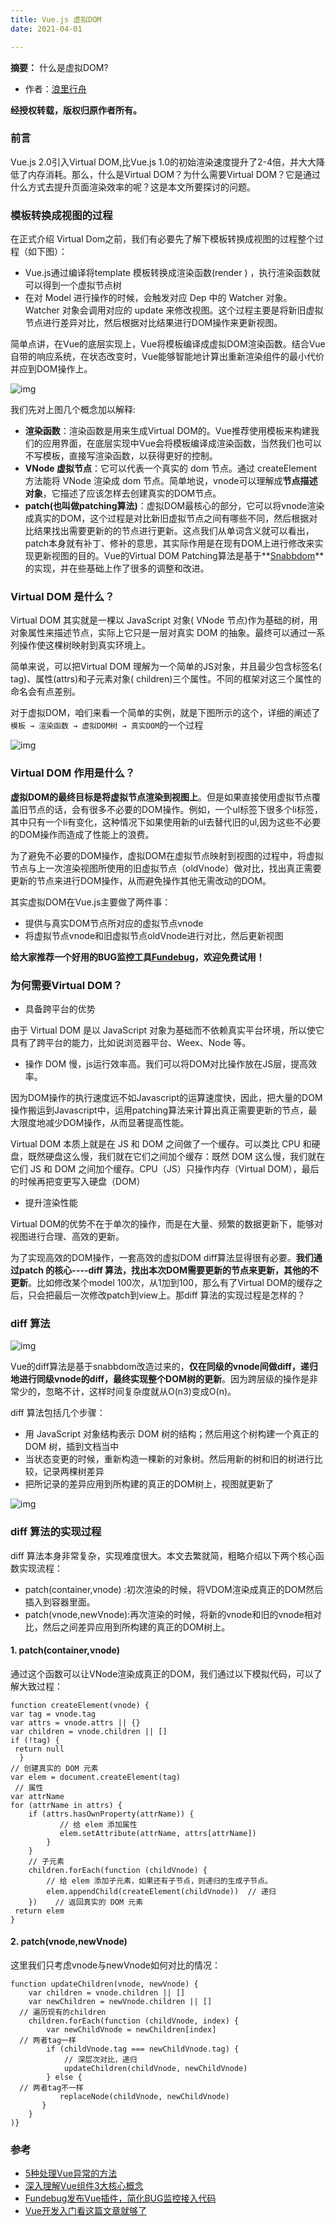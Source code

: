 ```yaml
---
title: Vue.js 虚拟DOM
date: 2021-04-01

---
```


**摘要：** 什么是虚拟DOM?

- 作者：[浪里行舟](https://segmentfault.com/u/langlixingzhou)

**经授权转载，版权归原作者所有。**

### 前言

Vue.js 2.0引入Virtual DOM,比Vue.js 1.0的初始渲染速度提升了2-4倍，并大大降低了内存消耗。那么，什么是Virtual DOM？为什么需要Virtual DOM？它是通过什么方式去提升页面渲染效率的呢？这是本文所要探讨的问题。

### 模板转换成视图的过程

在正式介绍 Virtual Dom之前，我们有必要先了解下模板转换成视图的过程整个过程（如下图）：

- Vue.js通过编译将template 模板转换成渲染函数(render ) ，执行渲染函数就可以得到一个虚拟节点树
- 在对 Model 进行操作的时候，会触发对应 Dep 中的 Watcher 对象。Watcher 对象会调用对应的 update 来修改视图。这个过程主要是将新旧虚拟节点进行差异对比，然后根据对比结果进行DOM操作来更新视图。

简单点讲，在Vue的底层实现上，Vue将模板编译成虚拟DOM渲染函数。结合Vue自带的响应系统，在状态改变时，Vue能够智能地计算出重新渲染组件的最小代价并应到DOM操作上。

![img](https://image.fundebug.com/2019-06-26-01.png)

我们先对上图几个概念加以解释:

- **渲染函数**：渲染函数是用来生成Virtual DOM的。Vue推荐使用模板来构建我们的应用界面，在底层实现中Vue会将模板编译成渲染函数，当然我们也可以不写模板，直接写渲染函数，以获得更好的控制。
- **VNode 虚拟节点**：它可以代表一个真实的 dom 节点。通过 createElement 方法能将 VNode 渲染成 dom 节点。简单地说，vnode可以理解成**节点描述对象**，它描述了应该怎样去创建真实的DOM节点。
- **patch(也叫做patching算法)**：虚拟DOM最核心的部分，它可以将vnode渲染成真实的DOM，这个过程是对比新旧虚拟节点之间有哪些不同，然后根据对比结果找出需要更新的的节点进行更新。这点我们从单词含义就可以看出， patch本身就有补丁、修补的意思，其实际作用是在现有DOM上进行修改来实现更新视图的目的。Vue的Virtual DOM Patching算法是基于**[Snabbdom](https://github.com/snabbdom/snabbdom)**的实现，并在些基础上作了很多的调整和改进。

### Virtual DOM 是什么？

Virtual DOM 其实就是一棵以 JavaScript 对象( VNode 节点)作为基础的树，用对象属性来描述节点，实际上它只是一层对真实 DOM 的抽象。最终可以通过一系列操作使这棵树映射到真实环境上。

简单来说，可以把Virtual DOM 理解为一个简单的JS对象，并且最少包含标签名( tag)、属性(attrs)和子元素对象( children)三个属性。不同的框架对这三个属性的命名会有点差别。

对于虚拟DOM，咱们来看一个简单的实例，就是下图所示的这个，详细的阐述了`模板 → 渲染函数 → 虚拟DOM树 → 真实DOM`的一个过程

![img](https://image.fundebug.com/2019-06-26-02.png)

### Virtual DOM 作用是什么？

**虚拟DOM的最终目标是将虚拟节点渲染到视图上**。但是如果直接使用虚拟节点覆盖旧节点的话，会有很多不必要的DOM操作。例如，一个ul标签下很多个li标签，其中只有一个li有变化，这种情况下如果使用新的ul去替代旧的ul,因为这些不必要的DOM操作而造成了性能上的浪费。

为了避免不必要的DOM操作，虚拟DOM在虚拟节点映射到视图的过程中，将虚拟节点与上一次渲染视图所使用的旧虚拟节点（oldVnode）做对比，找出真正需要更新的节点来进行DOM操作，从而避免操作其他无需改动的DOM。

其实虚拟DOM在Vue.js主要做了两件事：

- 提供与真实DOM节点所对应的虚拟节点vnode
- 将虚拟节点vnode和旧虚拟节点oldVnode进行对比，然后更新视图

**给大家推荐一个好用的BUG监控工具[Fundebug](https://www.fundebug.com/?utm_source=liao)，欢迎免费试用！**

### 为何需要Virtual DOM？

- 具备跨平台的优势

由于 Virtual DOM 是以 JavaScript 对象为基础而不依赖真实平台环境，所以使它具有了跨平台的能力，比如说浏览器平台、Weex、Node 等。

- 操作 DOM 慢，js运行效率高。我们可以将DOM对比操作放在JS层，提高效率。

因为DOM操作的执行速度远不如Javascript的运算速度快，因此，把大量的DOM操作搬运到Javascript中，运用patching算法来计算出真正需要更新的节点，最大限度地减少DOM操作，从而显著提高性能。

Virtual DOM 本质上就是在 JS 和 DOM 之间做了一个缓存。可以类比 CPU 和硬盘，既然硬盘这么慢，我们就在它们之间加个缓存：既然 DOM 这么慢，我们就在它们 JS 和 DOM 之间加个缓存。CPU（JS）只操作内存（Virtual DOM），最后的时候再把变更写入硬盘（DOM）

- 提升渲染性能

Virtual DOM的优势不在于单次的操作，而是在大量、频繁的数据更新下，能够对视图进行合理、高效的更新。

为了实现高效的DOM操作，一套高效的虚拟DOM diff算法显得很有必要。**我们通过patch 的核心----diff 算法，找出本次DOM需要更新的节点来更新，其他的不更新**。比如修改某个model 100次，从1加到100，那么有了Virtual DOM的缓存之后，只会把最后一次修改patch到view上。那diff 算法的实现过程是怎样的？

### diff 算法

![img](https://image.fundebug.com/2019-06-26-03.png)

Vue的diff算法是基于snabbdom改造过来的，**仅在同级的vnode间做diff，递归地进行同级vnode的diff，最终实现整个DOM树的更新**。因为跨层级的操作是非常少的，忽略不计，这样时间复杂度就从O(n3)变成O(n)。

diff 算法包括几个步骤：

- 用 JavaScript 对象结构表示 DOM 树的结构；然后用这个树构建一个真正的 DOM 树，插到文档当中
- 当状态变更的时候，重新构造一棵新的对象树。然后用新的树和旧的树进行比较，记录两棵树差异
- 把所记录的差异应用到所构建的真正的DOM树上，视图就更新了

![img](https://image.fundebug.com/2019-06-26-04.png)

### diff 算法的实现过程

diff 算法本身非常复杂，实现难度很大。本文去繁就简，粗略介绍以下两个核心函数实现流程：

- patch(container,vnode) :初次渲染的时候，将VDOM渲染成真正的DOM然后插入到容器里面。
- patch(vnode,newVnode):再次渲染的时候，将新的vnode和旧的vnode相对比，然后之间差异应用到所构建的真正的DOM树上。

#### 1. patch(container,vnode)

通过这个函数可以让VNode渲染成真正的DOM，我们通过以下模拟代码，可以了解大致过程：

```
function createElement(vnode) {    
var tag = vnode.tag  
var attrs = vnode.attrs || {}    
var children = vnode.children || []    
if (!tag) {       
 return null  
  }    
// 创建真实的 DOM 元素    
var elem = document.createElement(tag)   
 // 属性    
var attrName    
for (attrName in attrs) {    
    if (attrs.hasOwnProperty(attrName)) { 
           // 给 elem 添加属性
           elem.setAttribute(attrName, attrs[attrName])
        }
    }
    // 子元素
    children.forEach(function (childVnode) {
        // 给 elem 添加子元素，如果还有子节点，则递归的生成子节点。
        elem.appendChild(createElement(childVnode))  // 递归
    })    // 返回真实的 DOM 元素   
 return elem
}
```

#### 2. patch(vnode,newVnode)

这里我们只考虑vnode与newVnode如何对比的情况：

```
function updateChildren(vnode, newVnode) {
    var children = vnode.children || []
    var newChildren = newVnode.children || []
  // 遍历现有的children
    children.forEach(function (childVnode, index) {
        var newChildVnode = newChildren[index]
  // 两者tag一样
        if (childVnode.tag === newChildVnode.tag) {
            // 深层次对比，递归
            updateChildren(childVnode, newChildVnode)
        } else { 
  // 两者tag不一样
           replaceNode(childVnode, newChildVnode) 
       }
    }
)}
```

### 参考

- [5种处理Vue异常的方法](https://blog.fundebug.com/2019/06/17/handling-errors-in-vuejs/)
- [深入理解Vue组件3大核心概念](https://blog.fundebug.com/2019/06/21/3-core-ideas-of-vue-component/)
- [Fundebug发布Vue插件，简化BUG监控接入代码](https://blog.fundebug.com/2019/01/17/release-fundebug-vue/)
- [Vue开发入门看这篇文章就够了](https://blog.fundebug.com/2019/06/03/vue-development-tutorial/)


